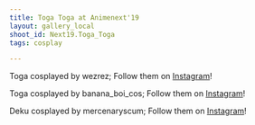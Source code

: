 ```yaml
---
title: Toga Toga at Animenext'19
layout: gallery_local
shoot_id: Next19.Toga_Toga
tags: cosplay

---
```


Toga cosplayed by wezrez; Follow them on [Instagram](https://www.instagram.com/wezrez)!

Toga cosplayed by banana_boi_cos; Follow them on [Instagram](https://www.instagram.com/banana_boi_cos)!

Deku cosplayed by mercenaryscum; Follow them on [Instagram](https://www.instagram.com/mercenaryscum)!


